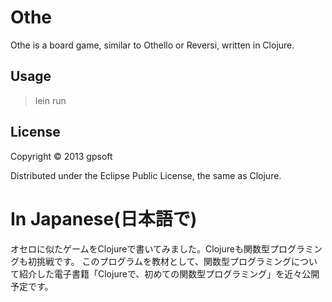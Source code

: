 # Othe

Othe is a board game, similar to Othello or Reversi, written in Clojure.

## Usage

>lein run

## License

Copyright © 2013 gpsoft

Distributed under the Eclipse Public License, the same as Clojure.

# In Japanese(日本語で)

オセロに似たゲームをClojureで書いてみました。Clojureも関数型プログラミングも初挑戦です。
このプログラムを教材として、関数型プログラミングについて紹介した電子書籍「Clojureで、初めての関数型プログラミング」を近々公開予定です。
